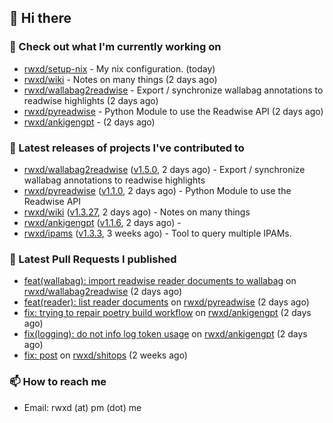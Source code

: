 ## 👋 Hi there

### 👷 Check out what I'm currently working on


- [rwxd/setup-nix](https://github.com/rwxd/setup-nix) - My nix configuration. (today)
- [rwxd/wiki](https://github.com/rwxd/wiki) - Notes on many things (2 days ago)
- [rwxd/wallabag2readwise](https://github.com/rwxd/wallabag2readwise) - Export / synchronize wallabag annotations to readwise highlights (2 days ago)
- [rwxd/pyreadwise](https://github.com/rwxd/pyreadwise) - Python Module to use the Readwise API (2 days ago)
- [rwxd/ankigengpt](https://github.com/rwxd/ankigengpt) -  (2 days ago)

### 🔭 Latest releases of projects I've contributed to


- [rwxd/wallabag2readwise](https://github.com/rwxd/wallabag2readwise) ([v1.5.0](https://github.com/rwxd/wallabag2readwise/releases/tag/v1.5.0), 2 days ago) - Export / synchronize wallabag annotations to readwise highlights
- [rwxd/pyreadwise](https://github.com/rwxd/pyreadwise) ([v1.1.0](https://github.com/rwxd/pyreadwise/releases/tag/v1.1.0), 2 days ago) - Python Module to use the Readwise API
- [rwxd/wiki](https://github.com/rwxd/wiki) ([v1.3.27](https://github.com/rwxd/wiki/releases/tag/v1.3.27), 2 days ago) - Notes on many things
- [rwxd/ankigengpt](https://github.com/rwxd/ankigengpt) ([v1.1.6](https://github.com/rwxd/ankigengpt/releases/tag/v1.1.6), 2 days ago) - 
- [rwxd/ipams](https://github.com/rwxd/ipams) ([v1.3.3](https://github.com/rwxd/ipams/releases/tag/v1.3.3), 3 weeks ago) - Tool to query multiple IPAMs.

### 🔨 Latest Pull Requests I published


- [feat(wallabag): import readwise reader documents to wallabag](https://github.com/rwxd/wallabag2readwise/pull/81) on [rwxd/wallabag2readwise](https://github.com/rwxd/wallabag2readwise) (2 days ago)
- [feat(reader): list reader documents](https://github.com/rwxd/pyreadwise/pull/60) on [rwxd/pyreadwise](https://github.com/rwxd/pyreadwise) (2 days ago)
- [fix: trying to repair poetry build workflow](https://github.com/rwxd/ankigengpt/pull/17) on [rwxd/ankigengpt](https://github.com/rwxd/ankigengpt) (2 days ago)
- [fix(logging): do not info log token usage](https://github.com/rwxd/ankigengpt/pull/16) on [rwxd/ankigengpt](https://github.com/rwxd/ankigengpt) (2 days ago)
- [fix: post](https://github.com/rwxd/shitops/pull/4) on [rwxd/shitops](https://github.com/rwxd/shitops) (2 weeks ago)

### 📫 How to reach me

- Email: rwxd (at) pm (dot) me
